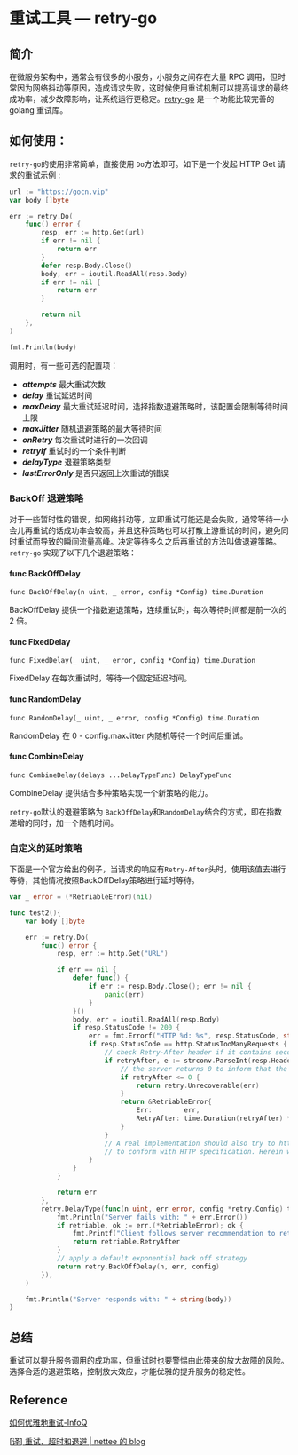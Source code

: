 # 重试工具 — retry-go

## 简介

在微服务架构中，通常会有很多的小服务，小服务之间存在大量 RPC 调用，但时常因为网络抖动等原因，造成请求失败，这时候使用重试机制可以提高请求的最终成功率，减少故障影响，让系统运行更稳定。[retry-go](https://github.com/avast/retry-go) 是一个功能比较完善的 golang 重试库。

## 如何使用：

`retry-go`的使用非常简单，直接使用 `Do`方法即可。如下是一个发起 HTTP Get 请求的重试示例 :

```go
url := "https://gocn.vip"
var body []byte

err := retry.Do(
	func() error {
		resp, err := http.Get(url)
		if err != nil {
			return err
		}
		defer resp.Body.Close()
		body, err = ioutil.ReadAll(resp.Body)
		if err != nil {
			return err
		}

		return nil
	},
)

fmt.Println(body)

```

调用时，有一些可选的配置项：

-  ***attempts*** 最大重试次数
-  ***delay*** 重试延迟时间
-  ***maxDelay*** 最大重试延迟时间，选择指数退避策略时，该配置会限制等待时间上限
-  ***maxJitter*** 随机退避策略的最大等待时间
-  ***onRetry*** 每次重试时进行的一次回调
-  ***retryIf*** 重试时的一个条件判断
-  ***delayType*** 退避策略类型
-  ***lastErrorOnly*** 是否只返回上次重试的错误


### BackOff 退避策略

对于一些暂时性的错误，如网络抖动等，立即重试可能还是会失败，通常等待一小会儿再重试的话成功率会较高，并且这种策略也可以打散上游重试的时间，避免同时重试而导致的瞬间流量高峰。决定等待多久之后再重试的方法叫做退避策略。`retry-go` 实现了以下几个退避策略：

#### func BackOffDelay

```
func BackOffDelay(n uint, _ error, config *Config) time.Duration
```

BackOffDelay 提供一个指数避退策略，连续重试时，每次等待时间都是前一次的 2 倍。

#### func FixedDelay

```
func FixedDelay(_ uint, _ error, config *Config) time.Duration
```

FixedDelay 在每次重试时，等待一个固定延迟时间。

#### func RandomDelay

```
func RandomDelay(_ uint, _ error, config *Config) time.Duration
```

RandomDelay 在 0 - config.maxJitter 内随机等待一个时间后重试。

#### func CombineDelay

```
func CombineDelay(delays ...DelayTypeFunc) DelayTypeFunc
```

CombineDelay  提供结合多种策略实现一个新策略的能力。

`retry-go`默认的退避策略为  `BackOffDelay`和`RandomDelay`结合的方式，即在指数递增的同时，加一个随机时间。

### 自定义的延时策略

下面是一个官方给出的例子，当请求的响应有`Retry-After`头时，使用该值去进行等待，其他情况按照BackOffDelay策略进行延时等待。

```go
var _ error = (*RetriableError)(nil)

func test2(){
	var body []byte

	err := retry.Do(
		func() error {
			resp, err := http.Get("URL")

			if err == nil {
				defer func() {
					if err := resp.Body.Close(); err != nil {
						panic(err)
					}
				}()
				body, err = ioutil.ReadAll(resp.Body)
				if resp.StatusCode != 200 {
					err = fmt.Errorf("HTTP %d: %s", resp.StatusCode, string(body))
					if resp.StatusCode == http.StatusTooManyRequests {
						// check Retry-After header if it contains seconds to wait for the next retry
						if retryAfter, e := strconv.ParseInt(resp.Header.Get("Retry-After"), 10, 32); e == nil {
							// the server returns 0 to inform that the operation cannot be retried
							if retryAfter <= 0 {
								return retry.Unrecoverable(err)
							}
							return &RetriableError{
								Err:        err,
								RetryAfter: time.Duration(retryAfter) * time.Second,
							}
						}
						// A real implementation should also try to http.Parse the retryAfter response header
						// to conform with HTTP specification. Herein we know here that we return only seconds.
					}
				}
			}

			return err
		},
		retry.DelayType(func(n uint, err error, config *retry.Config) time.Duration {
			fmt.Println("Server fails with: " + err.Error())
			if retriable, ok := err.(*RetriableError); ok {
				fmt.Printf("Client follows server recommendation to retry after %v\n", retriable.RetryAfter)
				return retriable.RetryAfter
			}
			// apply a default exponential back off strategy
			return retry.BackOffDelay(n, err, config)
		}),
	)

	fmt.Println("Server responds with: " + string(body))
}
```


## 总结

重试可以提升服务调用的成功率，但重试时也要警惕由此带来的放大故障的风险。选择合适的退避策略，控制放大效应，才能优雅的提升服务的稳定性。

## Reference

[如何优雅地重试-InfoQ](https://www.infoq.cn/article/5fboevkal0gvgvgeac4z)

[[译\] 重试、超时和退避 | nettee 的 blog](https://nettee.github.io/posts/2019/Retries-Timeouts-and-Backoff/)

